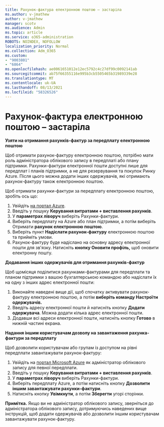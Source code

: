 ```yaml
---
title: Рахунок-фактура електронною поштою – застаріла
ms.author: v-jmathew
author: v-jmathew
manager: scotv
ms.audience: Admin
ms.topic: article
ms.service: o365-administration
ROBOTS: NOINDEX, NOFOLLOW
localization_priority: Normal
ms.collection: Adm_O365
ms.custom:
- "9003801"
- "6864"
ms.openlocfilehash: ae0061651012e12ec5792c4c27df99c0092141ab
ms.sourcegitcommit: ab75f66355116e995b3cb5505465b31989339e28
ms.translationtype: MT
ms.contentlocale: uk-UA
ms.lasthandoff: 08/13/2021
ms.locfileid: "58326526"
---
```

# <a name="e-mail-invoice---legacy"></a>Рахунок-фактура електронною поштою – застаріла

**Узяти на отримання рахунків-фактур за передплату електронною поштою**

Щоб отримати рахунок-фактуру електронною поштою, потрібно мати роль адміністратора облікового запису в передплаті або плану підтримки. Рахунки-фактури електронної пошти доступні лише для передплат і планів підтримки, а не для резервування та покупок Ринку Azure. Після цього можна додати інших одержувачів, які отримають рахунок-фактуру також електронною поштою.

Щоб отримати рахунки-фактури за передплату електронною поштою, зробіть ось що:

1. Увійдіть [на портал Azure](https://portal.azure.com/).
2. Введіть у пошуку **Керування витратами + виставлення рахунків**.
3. У **параметрах ліворуч** виберіть Рахунки-фактури.
4. Виберіть передплату на Azure або план підтримки, а потім виберіть Отримати **рахунок електронною поштою**.
5. Виберіть пункт **Надіслати рахунок-фактуру** електронною поштою та прийміть умови.
6. Рахунок-фактуру буде надіслано на основну адресу електронної пошти для зв'язку. Натисніть **кнопку Оновити профіль,** щоб оновити електронну пошту.

**Додавання інших одержувачів для отримання рахунків-фактур**

Щоб щомісяця поділитися рахунками-фактурами для передплати та планом підтримки з вашою бухгалтерською командою або надіслати їх на одну з інших адрес електронної пошти:

1. Виконайте наведені вище дії, щоб спочатку активувати рахунок-фактуру електронною поштою, а потім **виберіть команду Настроїти одержувачів.**
2. Введіть адресу електронної пошти й натисніть кнопку **Додати одержувача**. Можна додати кілька адрес електронної пошти.
3. Додавши всі адреси електронної пошти, натисніть кнопку **Готово** в нижній частині екрана.

**Надання іншим користувачам дозволу на завантаження рахунка-фактури за передплату**

Щоб дозволити користувачам або групам із доступом на рівні передплати завантажувати рахунок-фактуру:

1. Увійдіть на [портал Microsoft Azure](https://portal.azure.com/) як адміністратор облікового запису для певної передплати.
2. Введіть у пошуку **Керування витратами + виставлення рахунків**.
3. У **параметрах ліворуч** виберіть Рахунки-фактури.
4. Виберіть передплату Azure, а потім натисніть кнопку **Дозволити іншим завантажувати рахунки-фактури**.
5. Натисніть кнопку **Увімкнути**, а потім **Зберегти** угорі сторінки.

**Примітка.** Якщо ви не адміністратор облікового запису, зверніться до адміністратора облікового запису, дотримуючись наведених вище інструкцій, щоб додати одержувачів або дозволити іншим користувачам завантажувати рахунок-фактуру.
